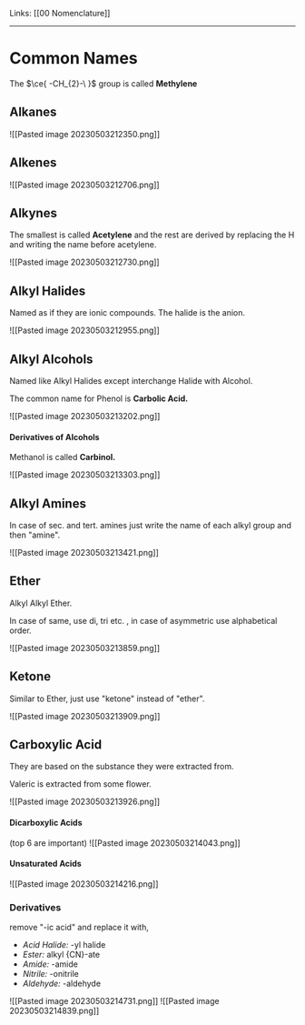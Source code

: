 Links: [[00 Nomenclature]]
___
# Common Names 
The $\ce{ -CH_{2}-\ }$ group is called **Methylene**

## Alkanes
![[Pasted image 20230503212350.png]]

## Alkenes
![[Pasted image 20230503212706.png]]

## Alkynes
The smallest is called **Acetylene** and the rest are derived by replacing the H and writing the name before acetylene. 

![[Pasted image 20230503212730.png]]

## Alkyl Halides
Named as if they are ionic compounds. The halide is the anion. 

![[Pasted image 20230503212955.png]]

## Alkyl Alcohols
Named like Alkyl Halides except interchange Halide with Alcohol.

The common name for Phenol is **Carbolic Acid.**

![[Pasted image 20230503213202.png]]

#### Derivatives of Alcohols
Methanol is called **Carbinol.**

![[Pasted image 20230503213303.png]]

## Alkyl Amines
In case of sec. and tert. amines just write the name of each alkyl group and then "amine".

![[Pasted image 20230503213421.png]]

## Ether
Alkyl Alkyl Ether.

In case of same, use di, tri etc. , in case of asymmetric use alphabetical order. 

![[Pasted image 20230503213859.png]]

## Ketone
Similar to Ether, just use "ketone" instead of "ether".

![[Pasted image 20230503213909.png]]

## Carboxylic Acid
They are based on the substance they were extracted from.

Valeric is extracted from some flower. 

![[Pasted image 20230503213926.png]]

#### Dicarboxylic Acids
(top 6 are important)
![[Pasted image 20230503214043.png]]

#### Unsaturated Acids
![[Pasted image 20230503214216.png]]

### Derivatives 
remove "-ic acid" and replace it with,
- *Acid Halide:* -yl halide
- *Ester:* alkyl {CN}-ate
- *Amide:* -amide
- *Nitrile:* -onitrile
- *Aldehyde:* -aldehyde

![[Pasted image 20230503214731.png]]
![[Pasted image 20230503214839.png]]